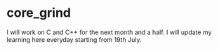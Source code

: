 # core_grind
I will work on C and C++ for the next month and a half. I will update my learning here everyday starting from 19th July. 
